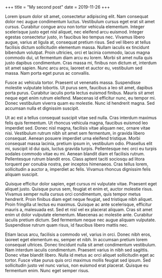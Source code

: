 +++
title = "My second post"
date = 2019-11-26
+++



Lorem ipsum dolor sit amet, consectetur adipiscing elit. Nam consequat dolor nec augue condimentum luctus. Vestibulum cursus eget erat sit amet cursus. Curabitur congue arcu non tortor vehicula elementum. Integer scelerisque justo eget nisl aliquet, nec eleifend arcu euismod. Integer egestas consectetur justo, in faucibus leo tempus nec. Vivamus libero augue, varius at ligula at, consequat pretium risus. Sed vel libero at tellus facilisis dictum sollicitudin elementum massa. Nullam iaculis ex tincidunt bibendum volutpat. Proin ultricies, orci et lacinia commodo, lacus magna commodo dui, ut fermentum diam arcu eu lorem. Morbi sit amet nulla quis justo dapibus condimentum. Cras massa mi, finibus non dictum et, interdum sit amet sapien. Nunc arcu arcu, laoreet et auctor eu, vestibulum sed massa. Nam porta eget purus ac convallis.

<!-- more -->
Fusce ac vehicula tortor. Praesent ut venenatis massa. Suspendisse molestie vulputate lobortis. Ut purus sem, faucibus a leo sit amet, dapibus porta purus. Curabitur iaculis porta lectus euismod finibus. Mauris sit amet neque eget enim rutrum eleifend. Maecenas id efficitur nunc, eu tempor mi. Donec vestibulum viverra quam eu molestie. Nunc id hendrerit magna. Sed accumsan nulla et dignissim suscipit.

Ut ac est a tellus consequat suscipit vitae sed nulla. Cras interdum maximus felis quis fermentum. Ut rhoncus vehicula magna, faucibus euismod leo imperdiet sed. Donec nisl magna, facilisis vitae aliquam nec, ornare vitae nisi. Vestibulum rutrum nibh sit amet sem fermentum, in gravida libero consequat. Aenean posuere imperdiet urna eleifend tristique. Morbi consequat massa lacinia, pretium ipsum in, vestibulum odio. Phasellus elit mi, suscipit id dui quis, luctus gravida turpis. Pellentesque nec orci eu turpis sodales commodo vitae eu mi. Aenean blandit diam et facilisis rutrum. Pellentesque rutrum blandit eros. Class aptent taciti sociosqu ad litora torquent per conubia nostra, per inceptos himenaeos. Cras tellus lorem, sollicitudin a auctor a, imperdiet ac felis. Vivamus rhoncus dignissim felis aliquam suscipit.

Quisque efficitur dolor sapien, eget cursus mi vulputate vitae. Praesent eget aliquet justo. Quisque purus sem, feugiat et enim et, auctor molestie risus. Vivamus semper nulla cursus orci condimentum, quis tempor metus hendrerit. Proin finibus diam eget neque feugiat, sed tristique nibh aliquet. Proin fringilla ut lectus eu maximus. Quisque ac ante scelerisque, efficitur mauris a, malesuada est. Sed et nisl vel ex placerat aliquam. Cras sit amet enim ut dolor vulputate elementum. Maecenas ac molestie ante. Curabitur iaculis pretium dictum. Sed fermentum neque nec augue aliquam vulputate. Suspendisse rutrum quam risus, id faucibus libero mattis nec.

Etiam lacus arcu, facilisis a commodo vel, varius in orci. Donec nibh eros, laoreet eget elementum eu, semper et nibh. In accumsan pretium lorem consequat ultrices. Donec tincidunt nulla sit amet condimentum vestibulum. Nam interdum iaculis condimentum. Praesent varius in nibh sed sagittis. Donec vitae blandit libero. Nulla id metus ac orci aliquet sollicitudin eget ac tortor. Fusce vitae purus quis orci maximus mollis feugiat sed ipsum. Sed sollicitudin justo vel nunc varius, non euismod erat placerat. Quisque eu fermentum enim. Nunc eget semper risus. 